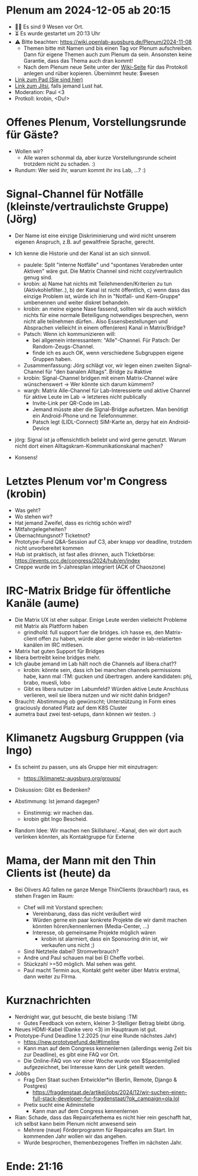 # Plenum am 2024-12-05 ab 20:15
* 👯‍♂️ Es sind 9 Wesen vor Ort.
* ⏳ Es wurde gestartet um 20:13 Uhr
* ⚠️ Bitte beachten: https://wiki.openlab-augsburg.de/Plenum/2024-11-08
  * Themen bitte mit Namen und bis einen Tag vor Plenum aufschreiben. Dann für eigene Themen auch zum Plenum da sein. Ansonsten keine Garantie, dass das Thema auch dran kommt!
  * Nach dem Plenum neue Seite unter der [Wiki-Seite](https://wiki.openlab-augsburg.de/Plenum/Infos) für das Protokoll anlegen und rüber kopieren. Übernimmt heute: $wesen
* [Link zum Pad (Sie sind hier)](https://cryptpad.digitalcourage.de/code/#/2/code/edit/fNwDH76UURHBggkmLNQ1NDfD/)
* [Link zum Jitsi](https://meet.ffmuc.net/OpenLabPlenum), falls jemand Lust hat.
* Moderation: Paul <3
* Protkoll: krobin, <Du!>

# Offenes Plenum, Vorstellungsrunde für Gäste?
  - Wollen wir?
    - Alle waren schonmal da, aber kurze Vorstellungsrunde scheint trotzdem nicht zu schaden. :)
  - Rundum: Wer seid ihr, warum kommt ihr ins Lab, ...? :) 


# Signal-Channel für Notfälle (kleinste/vertraulichste Gruppe) (Jörg)

- Der Name ist eine einzige Diskriminierung und wird nicht unserem eigenen Anspruch, z.B. auf gewaltfreie  Sprache, gerecht. 
- Ich kenne die Historie und der Kanal ist an sich sinnvoll. 

  - paulele: Split "interne Notfälle" und "spontanes Verabreden unter Aktiven" wäre gut. Die Matrix Channel sind nicht cozy/vertraulich genug sind.
  - krobin: a) Name hat nichts mit Teilehmenden/Kriterien zu tun (Aktivkohlefilter..), b) der Kanal ist nicht öffentlich, c) wenn dass das einzige Problem ist, würde ich ihn in "Notfall- und Kern-Gruppe" umbenennen und weiter diskret behandeln.
  - krobin: an meine eigene Nase fassend, sollten wir da auch wirklich nichts für eine normale Beteiligung notwendiges besprechen, wenn nicht alle teilnehmen dürfen.. Also Essensbestellungen und Absprachen vielleicht in einem offen(eren) Kanal in Matrix/Bridge?
  - Patsch: Wenn ich kommunizieren will:
    - bei allgemein interessantem: "Alle"-Channel. Für Patsch: Der Random-Zeugs-Channel.
    - finde ich es auch OK, wenn verschiedene Subgruppen eigene Gruppen haben.
  - Zusammenfassung: Jörg schlägt vor, wir legen einen zweiten Signal-Channel für "den banalen Alltags". Bridge zu #aktive
  - krobin: Signal-Channel bridgen mit einem Matrix-Channel wäre wünschenswert -> Wer könnte sich darum kümmern?
  - wargh: Matrix Alle-Channel für Lab-Interessierte und aktive Channel für aktive Leute im Lab -> letzteres nicht publically
    - Invite-Link per QR-Code im Lab.
    - Jemand müsste aber die Signal-Bridge aufsetzen. Man benötigt ein Android-Phone und ne Telefonnummer.
    - Patsch legt (LIDL-Connect) SIM-Karte an, derpy hat ein Android-Device
- jörg: Signal ist ja offensichtlich beliebt und wird gerne genutzt. Warum nicht dort einen Alltagskram-Kommunikationskanal machen?
- Konsens!

# Letztes Plenum vor'm Congress (krobin)
- Was geht?
- Wo stehen wir?
- Hat jemand Zweifel, dass es richtig schön wird?
- Mitfahrgelegeheiten?
- Übernachtungsnot? Ticketnot?
- Prototype-Fund Q&A-Session auf C3, aber knapp vor deadline, trotzdem nicht unvorbereitet kommen
- Hub ist praktisch, ist fast alles drinnen, auch TIcketbörse: https://events.ccc.de/congress/2024/hub/en/index
- Creppe wurde im 5-Jahresplan integriert (ACK of Chaoszone)


# IRC-Matrix Bridge für öffentliche Kanäle (aume)
- Die Matrix UX ist eher subpar. Einige Leute werden vielleicht Probleme mit Matrix als Plattform haben
  - grindhold: full support fuer die bridges. ich hasse es, den Matrix-client offen zu haben, würde aber gerne wieder in lab-relatierten kanälen im IRC mitlesen.
- Matrix hat guten Support für Bridges
- libera bertreibt keine bridges mehr.
- Ich glaube jemand im Lab hält noch die Channels auf libera.chat??
  - krobin: könnte sein, dass ich bei manchen channels permissions habe, kann mal :TM: gucken und übertragen. andere kandidaten: phj, brabo, muesli, lobo
  - Gibt es libera nutzer im Labumfeld? Würden aktive Leute Anschluss verlieren, weil sie libera nutzen und wir nicht dahin bridgen?
- Braucht: Abstimmung ob gewünscht; Unterstützung in Form eines graciously donated Platz auf dem K8S Cluster
- aumetra baut zwei test-setups, dann können wir testen. :)


# Klimanetz Augsburg Grupppen (via Ingo)
- Es scheint zu passen, uns als Gruppe hier mit einzutragen:
  - https://klimanetz-augsburg.org/groups/
- Diskussion: Gibt es Bedenken?
- Abstimmung: Ist jemand dagegen?
  - Einstimmig: wir machen das.
  - krobin gibt Ingo Bescheid.
  
- Random Idee: Wir machen nen Skillshare/..-Kanal, den wir dort auch verlinken könnten, als Kontaktgruppe für Externe


# Mama, der Mann mit den Thin Clients ist (heute) da

  - Bei Olivers AG fallen ne ganze Menge ThinClients (brauchbar!) raus, es stehen Fragen im Raum:
  
    - Chef will mit Vorstand sprechen:
      - Vereinbarung, dass das nicht veräußert wird
      - Würden gerne ein paar konkrete Projekte die wir damit machen könnten hören/kennenlernen (Media-Center, ...)
      - Interesse, ob gemeinsame Projekte möglich wären
        - krobin ist alarmiert, dass ein Sponsoring drin ist, wir verkaufen uns nicht ;)
    - Sind Netzteile dabei? Stromverbrauch?
    - Andre und Paul schauen mal bei El Cheffe vorbei.
    - Stückzahl >=50 möglich. Mal sehen was geht.
    - Paul macht Termin aus, Kontakt geht weiter über Matrix erstmal, dann weiter zu FIrma. 
    


# Kurznachrichten
- Nerdnight war, gut besucht, die beste bislang :TM:
  - Gutes Feedback von extern, kleiner 3-Stelliger Betrag bleibt übrig.
- Neues HDMI-Kabel (Danke vero <3) im Hauptraum ist gut.
- Prototype-Fund Deadline 1.2.2025 (nur eine Runde nächstes Jahr)
  - https://new.prototypefund.de/#timeline
  - Kann man auf dem Congress kennenlernen (allerdings wenig Zeit bis zur Deadline), es gibt eine FAQ vor Ort.
  - Die Online-FAQ von vor einer Woche wurde von $Spacemitglied aufgezeichnet, bei Interesse kann der Link geteilt werden.
- Jobbs
  - Frag Den Staat suchen Entwickler\*in (Berlin, Remote, Django & Postgres)
    - https://fragdenstaat.de/artikel/jobs/2024/12/wir-suchen-einen-full-stack-developer-fur-fragdenstaat/?pk_campaign=ola.lol
  - Pretix sucht eine Adminstelle
    - Kann man auf dem Congress kennenlernen
- Rian: Schade, dass das Repaircafethema es nicht hier rein geschafft hat, ich selbst kann beim Plenum nicht anwesend sein 
  - Mehrere (neue) Förderprogramm für Repaircafes am Start. Im kommenden Jahr wollen wir das angehen.
  - Wurde besprochen, themenbezogenes Treffen im nächsten Jahr.


# Ende: 21:16


